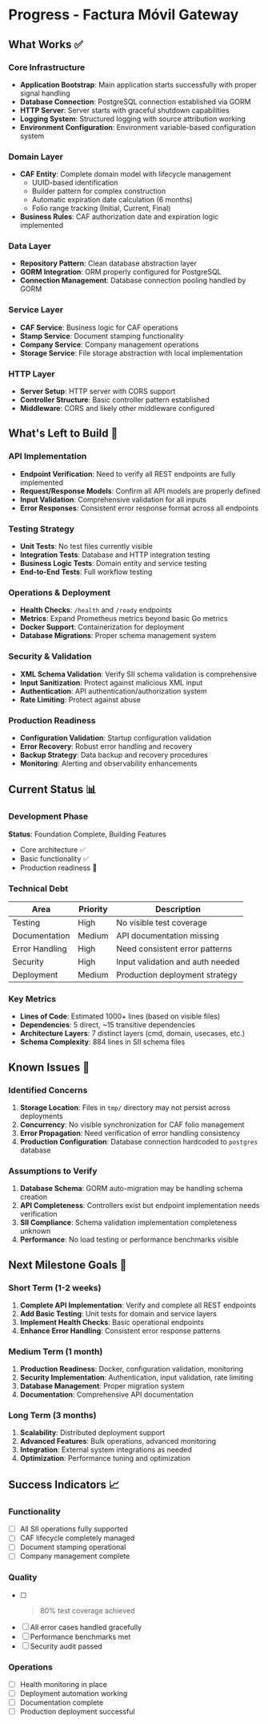 # Progress - Factura Móvil Gateway

## What Works ✅

### Core Infrastructure
- **Application Bootstrap**: Main application starts successfully with proper signal handling
- **Database Connection**: PostgreSQL connection established via GORM
- **HTTP Server**: Server starts with graceful shutdown capabilities
- **Logging System**: Structured logging with source attribution working
- **Environment Configuration**: Environment variable-based configuration system

### Domain Layer
- **CAF Entity**: Complete domain model with lifecycle management
  - UUID-based identification
  - Builder pattern for complex construction
  - Automatic expiration date calculation (6 months)
  - Folio range tracking (Initial, Current, Final)
- **Business Rules**: CAF authorization date and expiration logic implemented

### Data Layer
- **Repository Pattern**: Clean database abstraction layer
- **GORM Integration**: ORM properly configured for PostgreSQL
- **Connection Management**: Database connection pooling handled by GORM

### Service Layer
- **CAF Service**: Business logic for CAF operations
- **Stamp Service**: Document stamping functionality
- **Company Service**: Company management operations
- **Storage Service**: File storage abstraction with local implementation

### HTTP Layer
- **Server Setup**: HTTP server with CORS support
- **Controller Structure**: Basic controller pattern established
- **Middleware**: CORS and likely other middleware configured

## What's Left to Build 🚧

### API Implementation
- **Endpoint Verification**: Need to verify all REST endpoints are fully implemented
- **Request/Response Models**: Confirm all API models are properly defined
- **Input Validation**: Comprehensive validation for all inputs
- **Error Responses**: Consistent error response format across all endpoints

### Testing Strategy
- **Unit Tests**: No test files currently visible
- **Integration Tests**: Database and HTTP integration testing
- **Business Logic Tests**: Domain entity and service testing
- **End-to-End Tests**: Full workflow testing

### Operations & Deployment
- **Health Checks**: `/health` and `/ready` endpoints
- **Metrics**: Expand Prometheus metrics beyond basic Go metrics
- **Docker Support**: Containerization for deployment
- **Database Migrations**: Proper schema management system

### Security & Validation
- **XML Schema Validation**: Verify SII schema validation is comprehensive
- **Input Sanitization**: Protect against malicious XML input
- **Authentication**: API authentication/authorization system
- **Rate Limiting**: Protect against abuse

### Production Readiness
- **Configuration Validation**: Startup configuration validation
- **Error Recovery**: Robust error handling and recovery
- **Backup Strategy**: Data backup and recovery procedures
- **Monitoring**: Alerting and observability enhancements

## Current Status 📊

### Development Phase
**Status**: Foundation Complete, Building Features
- Core architecture ✅ 
- Basic functionality ✅
- Production readiness 🚧

### Technical Debt
| Area | Priority | Description |
|------|----------|-------------|
| Testing | High | No visible test coverage |
| Documentation | Medium | API documentation missing |
| Error Handling | High | Need consistent error patterns |
| Security | High | Input validation and auth needed |
| Deployment | Medium | Production deployment strategy |

### Key Metrics
- **Lines of Code**: Estimated 1000+ lines (based on visible files)
- **Dependencies**: 5 direct, ~15 transitive dependencies
- **Architecture Layers**: 7 distinct layers (cmd, domain, usecases, etc.)
- **Schema Complexity**: 884 lines in SII schema files

## Known Issues 🐛

### Identified Concerns
1. **Storage Location**: Files in `tmp/` directory may not persist across deployments
2. **Concurrency**: No visible synchronization for CAF folio management
3. **Error Propagation**: Need verification of error handling consistency
4. **Production Configuration**: Database connection hardcoded to `postgres` database

### Assumptions to Verify
1. **Database Schema**: GORM auto-migration may be handling schema creation
2. **API Completeness**: Controllers exist but endpoint implementation needs verification
3. **SII Compliance**: Schema validation implementation completeness unknown
4. **Performance**: No load testing or performance benchmarks visible

## Next Milestone Goals 🎯

### Short Term (1-2 weeks)
1. **Complete API Implementation**: Verify and complete all REST endpoints
2. **Add Basic Testing**: Unit tests for domain and service layers
3. **Implement Health Checks**: Basic operational endpoints
4. **Enhance Error Handling**: Consistent error response patterns

### Medium Term (1 month)
1. **Production Readiness**: Docker, configuration validation, monitoring
2. **Security Implementation**: Authentication, input validation, rate limiting
3. **Database Management**: Proper migration system
4. **Documentation**: Comprehensive API documentation

### Long Term (3 months)
1. **Scalability**: Distributed deployment support
2. **Advanced Features**: Bulk operations, advanced monitoring
3. **Integration**: External system integrations as needed
4. **Optimization**: Performance tuning and optimization

## Success Indicators 📈

### Functionality
- [ ] All SII operations fully supported
- [ ] CAF lifecycle completely managed
- [ ] Document stamping operational
- [ ] Company management complete

### Quality
- [ ] >80% test coverage achieved
- [ ] All error cases handled gracefully
- [ ] Performance benchmarks met
- [ ] Security audit passed

### Operations
- [ ] Health monitoring in place
- [ ] Deployment automation working
- [ ] Documentation complete
- [ ] Production deployment successful 